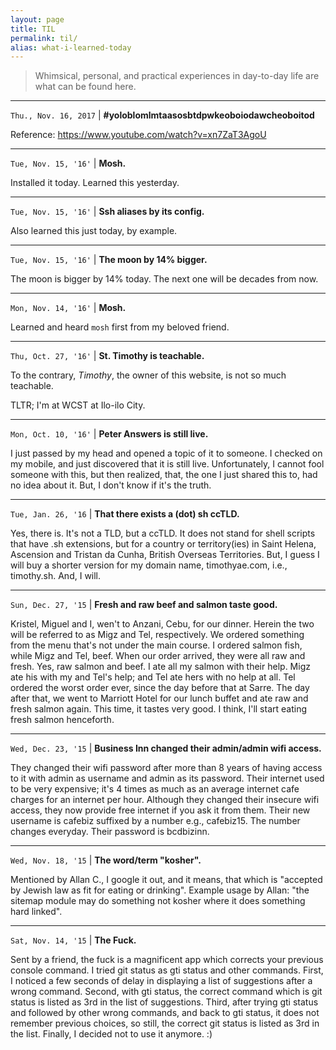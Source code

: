 ```yaml
---
layout: page
title: TIL 
permalink: til/
alias: what-i-learned-today
---
```


> Whimsical, personal, and practical experiences in day-to-day life are
  what can be found here.

---

`Thu., Nov. 16, 2017` |
**#yoloblomlmtaasosbtdpwkeoboiodawcheoboitod**

Reference: https://www.youtube.com/watch?v=xn7ZaT3AgoU

---

`Tue, Nov. 15, '16'` |
**Mosh.**

Installed it today.  Learned this yesterday.

---

`Tue, Nov. 15, '16'` |
**Ssh aliases by its config.**

Also learned this just today, by example.

---

`Tue, Nov. 15, '16'` |
**The moon by 14% bigger.**

The moon is bigger by 14% today. The next one will be decades from now.

---

`Mon, Nov. 14, '16'` |
**Mosh.**

Learned and heard `mosh` first from my beloved friend.

---

`Thu, Oct. 27, '16'` |
**St. Timothy is teachable.**

To the contrary, _Timothy_, the owner of this website, is not so much
teachable.

TLTR; I'm at WCST at Ilo-ilo City.

---

`Mon, Oct. 10, '16'` |
**Peter Answers is still live.**

I just passed by my head and opened a topic of it to someone. I checked
on my mobile, and just discovered that it is still live. Unfortunately, I
cannot fool someone with this, but then realized, that, the one I just
shared this to, had no idea about it. But, I don't know if it's the
truth.

---

`Tue, Jan. 26, '16` |
**That there exists a (dot) sh ccTLD.**

Yes, there is. It's not a TLD, but a ccTLD. It does not stand for shell
scripts that have .sh extensions, but for a country or territory(ies) in
Saint Helena, Ascension and Tristan da Cunha, British Overseas
Territories. But, I guess I will buy a shorter version for my domain
name, timothyae.com, i.e., timothy.sh. And, I will.

---

`Sun, Dec. 27, '15` |
**Fresh and raw beef and salmon taste good.**

Kristel, Miguel and I, wen't to Anzani, Cebu, for our dinner. Herein the
two will be referred to as Migz and Tel, respectively. We ordered
something from the menu that's not under the main course. I ordered
salmon fish, while Migz and Tel, beef. When our order arrived, they were
all raw and fresh. Yes, raw salmon and beef. I ate all my salmon with
their help. Migz ate his with my and Tel's help; and Tel ate hers with
no help at all. Tel ordered the worst order ever, since the day before
that at Sarre. The day after that, we went to Marriott Hotel for our
lunch buffet and ate raw and fresh salmon again. This time, it tastes
very good. I think, I'll start eating fresh salmon henceforth.

---

`Wed, Dec. 23, '15` |
**Business Inn changed their admin/admin wifi access.**

They changed their wifi password after more than 8 years of having access
to it with admin as username and admin as its password. Their internet
used to be very expensive; it's 4 times as much as an average internet
cafe charges for an internet per hour. Although they changed their
insecure wifi access, they now provide free internet if you ask it from
them. Their new username is cafebiz suffixed by a number e.g., cafebiz15.
The number changes everyday. Their password is bcdbizinn.

---

`Wed, Nov. 18, '15` |
**The word/term "kosher".**

Mentioned by Allan C., I google it out, and it means, that which is
"accepted by Jewish law as fit for eating or drinking". Example usage by
Allan: "the sitemap module may do something not kosher where it does
something hard linked".

---

`Sat, Nov. 14, '15` |
**The Fuck.**

Sent by a friend, the fuck is a magnificent app which corrects your
previous console command. I tried git status as gti status and other
commands. First, I noticed a few seconds of delay in displaying a list of
suggestions after a wrong command. Second, with gti status, the correct
command which is git status is listed as 3rd in the list of suggestions.
Third, after trying gti status and followed by other wrong commands, and
back to gti status, it does not remember previous choices, so still, the
correct git status is listed as 3rd in the list. Finally, I decided not
to use it anymore. :)
